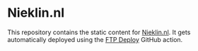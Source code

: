 # Nieklin.nl

This repository contains the static content for [Nieklin.nl](https://www.nieklin.nl/). It gets automatically deployed using the [FTP Deploy](https://github.com/marketplace/actions/ftp-deploy) GitHub action.
